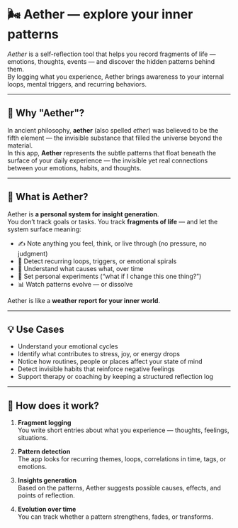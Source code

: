 # 🌬️ Aether — explore your inner patterns

_Aether_ is a self-reflection tool that helps you record fragments of life — emotions, thoughts, events — and discover the hidden patterns behind them.  
By logging what you experience, Aether brings awareness to your internal loops, mental triggers, and recurring behaviors.

---

## 🌌 Why "Aether"?

In ancient philosophy, **aether** (also spelled _ether_) was believed to be the fifth element — the invisible substance that filled the universe beyond the material.  
In this app, **Aether** represents the subtle patterns that float beneath the surface of your daily experience — the invisible yet real connections between your emotions, habits, and thoughts.

---

## 🧠 What is Aether?

Aether is **a personal system for insight generation**.  
You don’t track goals or tasks. You track **fragments of life** — and let the system surface meaning:

- ✍️ Note anything you feel, think, or live through (no pressure, no judgment)
- 🔁 Detect recurring loops, triggers, or emotional spirals
- 🧬 Understand what causes what, over time
- 🎯 Set personal experiments (“what if I change this one thing?”)
- 📊 Watch patterns evolve — or dissolve

Aether is like a **weather report for your inner world**.

---

## 💡 Use Cases

- Understand your emotional cycles
- Identify what contributes to stress, joy, or energy drops
- Notice how routines, people or places affect your state of mind
- Detect invisible habits that reinforce negative feelings
- Support therapy or coaching by keeping a structured reflection log

---

## 🧱 How does it work?

1. **Fragment logging**  
   You write short entries about what you experience — thoughts, feelings, situations.

2. **Pattern detection**  
   The app looks for recurring themes, loops, correlations in time, tags, or emotions.

3. **Insights generation**  
   Based on the patterns, Aether suggests possible causes, effects, and points of reflection.

4. **Evolution over time**  
   You can track whether a pattern strengthens, fades, or transforms.
